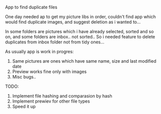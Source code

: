 App to find duplicate files

One day needed ap to get my picture libs in order, couldn't find app which would find duplicate images, and suggest deletion as i wanted to...

In some folders are pictures which i have already selected, sorted and so on, and some folders are inbox.. not sorted.. So i needed feature to delete duplicates from inbox folder not from tidy ones...

As usually app is work in progres:
1. Same pictures are ones which have same name, size and last modified date
2. Preview works fine only with images
3. Misc bugs..

TODO: 
  1. Implement file hashing and comparasion by hash 
  2. Implement prewiev for other file types
  3. Speed it up 

